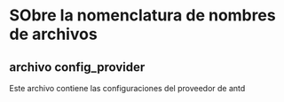 # SObre la nomenclatura de nombres de archivos

## archivo config_provider

Este archivo contiene las configuraciones del proveedor de antd
